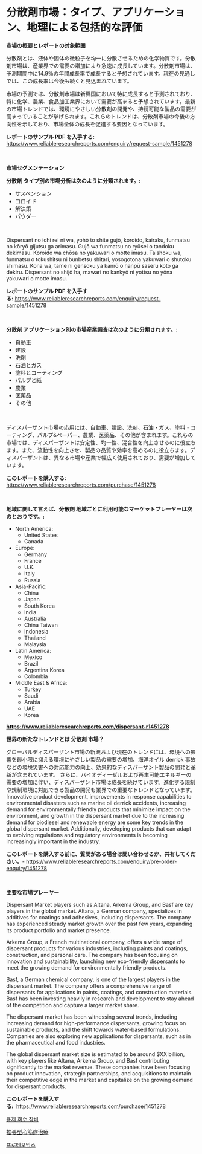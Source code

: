 <p><h1>分散剤市場：タイプ、アプリケーション、地理による包括的な評価</h1></p><p><strong>市場の概要とレポートの対象範囲</strong></p>
<p><p>分散剤とは、液体や固体の微粒子を均一に分散させるための化学物質です。分散剤市場は、産業界での需要の増加により急速に成長しています。分散剤市場は、予測期間中に14.9％の年間成長率で成長すると予想されています。現在の見通しでは、この成長率は今後も続くと見込まれています。</p><p>市場の予測では、分散剤市場は新興国において特に成長すると予測されており、特に化学、農業、食品加工業界において需要が高まると予想されています。最新の市場トレンドでは、環境にやさしい分散剤の開発や、持続可能な製品の需要が高まっていることが挙げられます。これらのトレンドは、分散剤市場の今後の方向性を示しており、市場全体の成長を促進する要因となっています。</p></p>
<p><strong>レポートのサンプル PDF を入手する:</strong> <a href="https://www.reliableresearchreports.com/enquiry/request-sample/1451278">https://www.reliableresearchreports.com/enquiry/request-sample/1451278</a></p>
<p>&nbsp;</p>
<p><strong>市場セグメンテーション</strong></p>
<p><strong>分散剤 タイプ別の市場分析は次のように分類されます。:</strong></p>
<p><ul><li>サスペンション</li><li>コロイド</li><li>解決策</li><li>パウダー</li></ul></p>
<p>&nbsp;</p>
<p><p>Dispersant no ichi rei ni wa, yohō to shite gujō, koroido, kairaku, funmatsu no kōryō gijutsu ga arimasu. Gujō wa funmatsu no ryūsei o tandoku dekimasu. Koroido wa chōsa no yakuwari o motte imasu. Taishoku wa, funmatsu o tokushitsu ni bunbetsu shitari, yosogotona yakuwari o shutoku shimasu. Kona wa, tame ni gensoku ya kanrō o hanpū saseru koto ga dekiru. Dispersant no shijō ha, mawari no kankyō ni yottsu no yōna yakuwari o motte imasu.</p></p>
<p><strong>レポートのサンプル PDF を入手する:</strong>&nbsp;<a href="https://www.reliableresearchreports.com/enquiry/request-sample/1451278">https://www.reliableresearchreports.com/enquiry/request-sample/1451278</a></p>
<p>&nbsp;</p>
<p><strong> 分散剤 アプリケーション別の市場産業調査は次のように分類されます。:</strong></p>
<p><ul><li>自動車</li><li>建設</li><li>洗剤</li><li>石油とガス</li><li>塗料とコーティング</li><li>パルプと紙</li><li>農業</li><li>医薬品</li><li>その他</li></ul></p>
<p>&nbsp;</p>
<p><p>ディスパーザント市場の応用には、自動車、建設、洗剤、石油・ガス、塗料・コーティング、パルプ&ペーパー、農業、医薬品、その他が含まれます。これらの市場では、ディスパーザントは安定性、均一性、混合性を向上させるのに役立ちます。また、流動性を向上させ、製品の品質や効率を高めるのに役立ちます。ディスパーザントは、異なる市場や産業で幅広く使用されており、需要が増加しています。</p></p>
<p><strong>このレポートを購入する:</strong>&nbsp; <a href="https://www.reliableresearchreports.com/purchase/1451278">https://www.reliableresearchreports.com/purchase/1451278</a></p>
<p>&nbsp;</p>
<p><strong>地域に関して言えば、分散剤 地域ごとに利用可能なマーケットプレーヤーは次のとおりです。:</strong></p>
<p><ul>
    <li>
        North America:
        <ul>
            <li>United States</li>
            <li>Canada</li>
        </ul>
    </li>
    <li>
        Europe:
        <ul>
            <li>Germany</li>
            <li>France</li>
            <li>U.K.</li>
            <li>Italy</li>
            <li>Russia</li>
        </ul>
    </li>
    <li>
        Asia-Pacific:
        <ul>
            <li>China</li>
            <li>Japan</li>
            <li>South Korea</li>
            <li>India</li>
            <li>Australia</li>
            <li>China Taiwan</li>
            <li>Indonesia</li>
            <li>Thailand</li>
            <li>Malaysia</li>
        </ul>
    </li>
    <li>
        Latin America:
        <ul>
            <li>Mexico</li>
            <li>Brazil</li>
            <li>Argentina Korea</li>
            <li>Colombia</li>
        </ul>
    </li>
    <li>
        Middle East & Africa:
        <ul>
            <li>Turkey</li>
            <li>Saudi</li>
            <li>Arabia</li>
            <li>UAE</li>
            <li>Korea</li>
        </ul>
    </li>
    </ul></p>
<p><strong><a href="https://www.reliableresearchreports.com/dispersant-r1451278">https://www.reliableresearchreports.com/dispersant-r1451278</a></strong>&nbsp;</p>
<p><strong>世界の新たなトレンドとは 分散剤 市場？</strong></p>
<p><p>グローバルディスパーザント市場の新興および現在のトレンドには、環境への影響を最小限に抑える環境にやさしい製品の需要の増加、海洋オイル derrick 事故などの環境災害への対応能力の向上、効果的なディスパーザント製品の開発と革新が含まれています。 さらに、バイオディーゼルおよび再生可能エネルギーの需要の増加に伴い、ディスパーザント市場は成長を続けています。進化する規制や規制環境に対応できる製品の開発も業界での重要なトレンドとなっています。Innovative product development, improvements in response capabilities to environmental disasters such as marine oil derrick accidents, increasing demand for environmentally friendly products that minimize impact on the environment, and growth in the dispersant market due to the increasing demand for biodiesel and renewable energy are some key trends in the global dispersant market. Additionally, developing products that can adapt to evolving regulations and regulatory environments is becoming increasingly important in the industry.</p></p>
<p><strong>このレポートを購入する前に、質問がある場合は問い合わせるか、共有してください。</strong>- <a href="https://www.reliableresearchreports.com/enquiry/pre-order-enquiry/1451278">https://www.reliableresearchreports.com/enquiry/pre-order-enquiry/1451278</a></p>
<p>&nbsp;</p>
<p><strong>主要な市場プレーヤー</strong></p>
<p><p>Dispersant Market players such as Altana, Arkema Group, and Basf are key players in the global market. Altana, a German company, specializes in additives for coatings and adhesives, including dispersants. The company has experienced steady market growth over the past few years, expanding its product portfolio and market presence.</p><p>Arkema Group, a French multinational company, offers a wide range of dispersant products for various industries, including paints and coatings, construction, and personal care. The company has been focusing on innovation and sustainability, launching new eco-friendly dispersants to meet the growing demand for environmentally friendly products.</p><p>Basf, a German chemical company, is one of the largest players in the dispersant market. The company offers a comprehensive range of dispersants for applications in paints, coatings, and construction materials. Basf has been investing heavily in research and development to stay ahead of the competition and capture a larger market share.</p><p>The dispersant market has been witnessing several trends, including increasing demand for high-performance dispersants, growing focus on sustainable products, and the shift towards water-based formulations. Companies are also exploring new applications for dispersants, such as in the pharmaceutical and food industries.</p><p>The global dispersant market size is estimated to be around $XX billion, with key players like Altana, Arkema Group, and Basf contributing significantly to the market revenue. These companies have been focusing on product innovation, strategic partnerships, and acquisitions to maintain their competitive edge in the market and capitalize on the growing demand for dispersant products.</p></p>
<p><strong>このレポートを購入する:</strong>&nbsp;&nbsp;<a href="https://www.reliableresearchreports.com/purchase/1451278">https://www.reliableresearchreports.com/purchase/1451278</a></p>
<p><p><a href="https://github.com/CliftonFisher9067/Market-Research-Report-List-1/blob/main/620791719323.md">용제 회수 장비</a></p><p><a href="https://github.com/EmoryYundt1935/Market-Research-Report-List-1/blob/main/438551320842.md">拡張型心筋症治療</a></p><p><a href="https://github.com/fernandotryO5lson96765/Market-Research-Report-List-1/blob/main/711515819324.md">프로테오믹스</a></p></p>